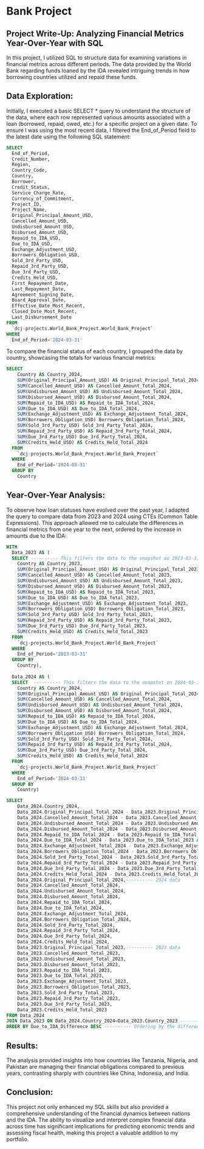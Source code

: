 # Bank Project

## Project Write-Up: Analyzing Financial Metrics Year-Over-Year with SQL

In this project, I utilized SQL to structure data for examining variations in financial metrics across different periods. The data provided by the World Bank regarding funds loaned by the IDA revealed intriguing trends in how borrowing countries utilized and repaid these funds.

## Data Exploration:
Initially, I executed a basic SELECT * query to understand the structure of the data, where each row represented various amounts associated with a loan (borrowed, repaid, owed, etc.) for a specific project on a given date. To ensure I was using the most recent data, I filtered the End_of_Period field to the latest date using the following SQL statement:

```SQL
SELECT
  End_of_Period,
  Credit_Number,
  Region,
  Country_Code,
  Country,
  Borrower,
  Credit_Status,
  Service_Charge_Rate,
  Currency_of_Commitment,
  Project_ID,
  Project_Name,
  Original_Principal_Amount_USD,
  Cancelled_Amount_USD,
  Undisbursed_Amount_USD,
  Disbursed_Amount_USD,
  Repaid_to_IDA_USD,
  Due_to_IDA_USD,
  Exchange_Adjustment_USD,
  Borrowers_Obligation_USD,
  Sold_3rd_Party_USD,
  Repaid_3rd_Party_USD,
  Due_3rd_Party_USD,
  Credits_Held_USD,
  First_Repayment_Date,
  Last_Repayment_Date,
  Agreement_Signing_Date,
  Board_Approval_Date,
  Effective_Date_Most_Recent,
  Closed_Date_Most_Recent,
  Last_Disbursement_Date
FROM
  `dcj-projects.World_Bank_Project.World_Bank_Project`
WHERE
  End_of_Period='2024-03-31'
```

To compare the financial status of each country, I grouped the data by country, showcasing the totals for various financial metrics:
```SQL
SELECT
    Country AS Country_2024,
    SUM(Original_Principal_Amount_USD) AS Original_Principal_Total_2024,
    SUM(Cancelled_Amount_USD) AS Cancelled_Amount_Total_2024,
    SUM(Undisbursed_Amount_USD) AS Undisbursed_Amount_Total_2024,
    SUM(Disbursed_Amount_USD) AS Disbursed_Amount_Total_2024,
    SUM(Repaid_to_IDA_USD) AS Repaid_to_IDA_Total_2024,
    SUM(Due_to_IDA_USD) AS Due_to_IDA_Total_2024,
    SUM(Exchange_Adjustment_USD) AS Exchange_Adjustment_Total_2024,
    SUM(Borrowers_Obligation_USD) Borrowers_Obligation_Total_2024,
    SUM(Sold_3rd_Party_USD) Sold_3rd_Party_Total_2024,
    SUM(Repaid_3rd_Party_USD) AS Repaid_3rd_Party_Total_2024,
    SUM(Due_3rd_Party_USD) Due_3rd_Party_Total_2024,
    SUM(Credits_Held_USD) AS Credits_Held_Total_2024
  FROM
    `dcj-projects.World_Bank_Project.World_Bank_Project`
  WHERE
    End_of_Period='2024-03-31'
  GROUP BY
    Country
```
## Year-Over-Year Analysis:
To observe how loan statuses have evolved over the past year, I adapted the query to compare data from 2023 and 2024 using CTEs (Common Table Expressions). This approach allowed me to calculate the differences in financial metrics from one year to the next, ordered by the increase in amounts due to the IDA:

```SQL
WITH
  Data_2023 AS (
  SELECT ---------- This filters the data to the snapshot on 2023-03-31
    Country AS Country_2023,
    SUM(Original_Principal_Amount_USD) AS Original_Principal_Total_2023,
    SUM(Cancelled_Amount_USD) AS Cancelled_Amount_Total_2023,
    SUM(Undisbursed_Amount_USD) AS Undisbursed_Amount_Total_2023,
    SUM(Disbursed_Amount_USD) AS Disbursed_Amount_Total_2023,
    SUM(Repaid_to_IDA_USD) AS Repaid_to_IDA_Total_2023,
    SUM(Due_to_IDA_USD) AS Due_to_IDA_Total_2023,
    SUM(Exchange_Adjustment_USD) AS Exchange_Adjustment_Total_2023,
    SUM(Borrowers_Obligation_USD) Borrowers_Obligation_Total_2023,
    SUM(Sold_3rd_Party_USD) Sold_3rd_Party_Total_2023,
    SUM(Repaid_3rd_Party_USD) AS Repaid_3rd_Party_Total_2023,
    SUM(Due_3rd_Party_USD) Due_3rd_Party_Total_2023,
    SUM(Credits_Held_USD) AS Credits_Held_Total_2023
  FROM
    `dcj-projects.World_Bank_Project.World_Bank_Project`
  WHERE
    End_of_Period='2023-03-31'
  GROUP BY
    Country),
  
  Data_2024 AS (
  SELECT  ---------- This filters the data to the snapshot on 2024-03-31
    Country AS Country_2024,
    SUM(Original_Principal_Amount_USD) AS Original_Principal_Total_2024,
    SUM(Cancelled_Amount_USD) AS Cancelled_Amount_Total_2024,
    SUM(Undisbursed_Amount_USD) AS Undisbursed_Amount_Total_2024,
    SUM(Disbursed_Amount_USD) AS Disbursed_Amount_Total_2024,
    SUM(Repaid_to_IDA_USD) AS Repaid_to_IDA_Total_2024,
    SUM(Due_to_IDA_USD) AS Due_to_IDA_Total_2024,
    SUM(Exchange_Adjustment_USD) AS Exchange_Adjustment_Total_2024,
    SUM(Borrowers_Obligation_USD) Borrowers_Obligation_Total_2024,
    SUM(Sold_3rd_Party_USD) Sold_3rd_Party_Total_2024,
    SUM(Repaid_3rd_Party_USD) AS Repaid_3rd_Party_Total_2024,
    SUM(Due_3rd_Party_USD) Due_3rd_Party_Total_2024,
    SUM(Credits_Held_USD) AS Credits_Held_Total_2024
  FROM
    `dcj-projects.World_Bank_Project.World_Bank_Project`
  WHERE
    End_of_Period='2024-03-31'
  GROUP BY
    Country)

SELECT 
    Data_2024.Country_2024,
    Data_2024.Original_Principal_Total_2024 - Data_2023.Original_Principal_Total_2023 AS Original_Principal_Difference, ---------- These calculate the difference between 2023 and 2024 data
    Data_2024.Cancelled_Amount_Total_2024 - Data_2023.Cancelled_Amount_Total_2023 AS Cancelled_Amount_Difference,
    Data_2024.Undisbursed_Amount_Total_2024 - Data_2023.Undisbursed_Amount_Total_2023 AS Undisbursed_Amount_Difference,
    Data_2024.Disbursed_Amount_Total_2024 - Data_2023.Disbursed_Amount_Total_2023 AS Disbursed_Amount_Difference,
    Data_2024.Repaid_to_IDA_Total_2024 - Data_2023.Repaid_to_IDA_Total_2023 AS Repaid_to_IDA_Difference,
    Data_2024.Due_to_IDA_Total_2024 - Data_2023.Due_to_IDA_Total_2023 AS Due_to_IDA_Difference,
    Data_2024.Exchange_Adjustment_Total_2024 - Data_2023.Exchange_Adjustment_Total_2023 AS Exchange_Adjustment_Difference,
    Data_2024.Borrowers_Obligation_Total_2024 - Data_2023.Borrowers_Obligation_Total_2023 AS Borrowers_Obligation_Difference,
    Data_2024.Sold_3rd_Party_Total_2024 - Data_2023.Sold_3rd_Party_Total_2023 AS Sold_3rd_Party_Difference,
    Data_2024.Repaid_3rd_Party_Total_2024 - Data_2023.Repaid_3rd_Party_Total_2023 AS Repaid_3rd_Party_Difference,
    Data_2024.Due_3rd_Party_Total_2024 - Data_2023.Due_3rd_Party_Total_2023 AS Due_3rd_Party_Difference,
    Data_2024.Credits_Held_Total_2024 - Data_2023.Credits_Held_Total_2023 AS Credits_Held_Difference,
    Data_2024.Original_Principal_Total_2024,---------- 2024 data 
    Data_2024.Cancelled_Amount_Total_2024,
    Data_2024.Undisbursed_Amount_Total_2024,
    Data_2024.Disbursed_Amount_Total_2024,
    Data_2024.Repaid_to_IDA_Total_2024,
    Data_2024.Due_to_IDA_Total_2024,
    Data_2024.Exchange_Adjustment_Total_2024,
    Data_2024.Borrowers_Obligation_Total_2024,
    Data_2024.Sold_3rd_Party_Total_2024,
    Data_2024.Repaid_3rd_Party_Total_2024,
    Data_2024.Due_3rd_Party_Total_2024,
    Data_2024.Credits_Held_Total_2024,
    Data_2023.Original_Principal_Total_2023,---------- 2023 data
    Data_2023.Cancelled_Amount_Total_2023,
    Data_2023.Undisbursed_Amount_Total_2023,
    Data_2023.Disbursed_Amount_Total_2023,
    Data_2023.Repaid_to_IDA_Total_2023,
    Data_2023.Due_to_IDA_Total_2023,
    Data_2023.Exchange_Adjustment_Total_2023,
    Data_2023.Borrowers_Obligation_Total_2023,
    Data_2023.Sold_3rd_Party_Total_2023,
    Data_2023.Repaid_3rd_Party_Total_2023,
    Data_2023.Due_3rd_Party_Total_2023,
    Data_2023.Credits_Held_Total_2023
FROM Data_2024 
JOIN Data_2023 ON Data_2024.Country_2024=Data_2023.Country_2023 ---------- Joining subqueries to find the difference 
ORDER BY Due_to_IDA_Difference DESC ---------- Ordering by the difference in money owed to the IDA from one year to the next
```

## Results:
The analysis provided insights into how countries like Tanzania, Nigeria, and Pakistan are managing their financial obligations compared to previous years, contrasting sharply with countries like China, Indonesia, and India.

## Conclusion:
This project not only enhanced my SQL skills but also provided a comprehensive understanding of the financial dynamics between nations and the IDA. The ability to visualize and interpret complex financial data across time has significant implications for predicting economic trends and assessing fiscal health, making this project a valuable addition to my portfolio.
